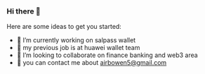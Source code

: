 ### Hi there 👋


Here are some ideas to get you started:

- 🔭 I’m currently working on salpass wallet
- 🌱 my previous job is at huawei wallet team
- 👯 I’m looking to collaborate on finance banking and web3 area
- 💬 you can contact me about airbowen5@gmail.com

